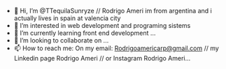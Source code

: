 - 👋 Hi, I’m @TTequilaSunryze // Rodrigo Ameri im from argentina and i actually lives in spain at valencia city 
- 👀 I’m interested in web development and programing sistems 
- 🌱 I’m currently learning front end development ...
- 💞️ I’m looking to collaborate on ...
- 📫 How to reach me: On my email: Rodrigoamericarp@gmail.com // my Linkedin page Rodrigo Ameri // or Instagram Rodrigo Ameri...

<!---
TTequilaSunryze/TTequilaSunryze is a ✨ special ✨ repository because its `README.md` (this file) appears on your GitHub profile.
You can click the Preview link to take a look at your changes.
--->
